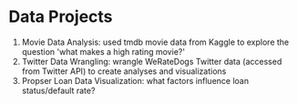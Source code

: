 # Data Projects
1. Movie Data Analysis: used tmdb movie data from Kaggle to explore the question 'what makes a high rating movie?'
2. Twitter Data Wrangling: wrangle WeRateDogs Twitter data (accessed from Twitter API) to create analyses and visualizations
3. Propser Loan Data Visualization: what factors influence loan status/default rate?
